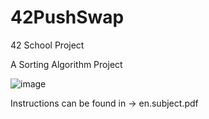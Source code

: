 # 42PushSwap
42 School Project

A Sorting Algorithm Project

![image](https://user-images.githubusercontent.com/36519570/221342773-8d536f43-44a6-4262-a59a-b1be076873f7.png)

Instructions can be found in -> en.subject.pdf


